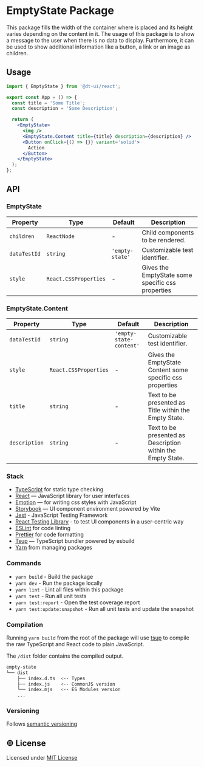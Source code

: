 # EmptyState Package

This package fills the width of the container where is placed and its height varies depending on the content in it.
The usage of this package is to show a message to the user when there is no data to display.
Furthermore, it can be used to show additional information like a button, a link or an image as children.

## Usage

```jsx
import { EmptyState } from '@dt-ui/react';

export const App = () => {
  const title = 'Some Title';
  const description = 'Some Description';

  return (
    <EmptyState>
      <img />
      <EmptyState.Content title={title} description={description} />
      <Button onClick={() => {}} variant='solid'>
        Action
      </Button>
    </EmptyState>
  );
};
```

## API

### EmptyState

| Property     | Type                  | Default         | Description                                       |
| ------------ | --------------------- | --------------- | ------------------------------------------------- |
| `children`   | `ReactNode`           | -               | Child components to be rendered.                  |
| `dataTestId` | `string`              | `'empty-state'` | Customizable test identifier.                     |
| `style`      | `React.CSSProperties` | -               | Gives the EmptyState some specific css properties |

### EmptyState.Content

| Property      | Type                  | Default                 | Description                                                 |
| ------------- | --------------------- | ----------------------- | ----------------------------------------------------------- |
| `dataTestId`  | `string`              | `'empty-state-content'` | Customizable test identifier.                               |
| `style`       | `React.CSSProperties` | -                       | Gives the EmptyState Content some specific css properties   |
| `title`       | `string`              | -                       | Text to be presented as Title within the Empty State.       |
| `description` | `string`              | -                       | Text to be presented as Description within the Empty State. |

### Stack

- [TypeScript](https://www.typescriptlang.org/) for static type checking
- [React](https://reactjs.org/) — JavaScript library for user interfaces
- [Emotion](https://emotion.sh/docs/introduction) — for writing css styles with JavaScript
- [Storybook](https://storybook.js.org/) — UI component environment powered by Vite
- [Jest](https://jestjs.io/) - JavaScript Testing Framework
- [React Testing Library](https://testing-library.com/) - to test UI components in a user-centric way
- [ESLint](https://eslint.org/) for code linting
- [Prettier](https://prettier.io) for code formatting
- [Tsup](https://github.com/egoist/tsup) — TypeScript bundler powered by esbuild
- [Yarn](https://yarnpkg.com/) from managing packages

### Commands

- `yarn build` - Build the package
- `yarn dev` - Run the package locally
- `yarn lint` - Lint all files within this package
- `yarn test` - Run all unit tests
- `yarn test:report` - Open the test coverage report
- `yarn test:update:snapshot` - Run all unit tests and update the snapshot

### Compilation

Running `yarn build` from the root of the package will use [tsup](https://tsup.egoist.dev/) to compile the raw TypeScript and React code to plain JavaScript.

The `/dist` folder contains the compiled output.

```bash
empty-state
└── dist
    ├── index.d.ts  <-- Types
    ├── index.js    <-- CommonJS version
    └── index.mjs   <-- ES Modules version
    ...
```

### Versioning

Follows [semantic versioning](https://semver.org/)

## &copy; License

Licensed under [MIT License](LICENSE.md)
